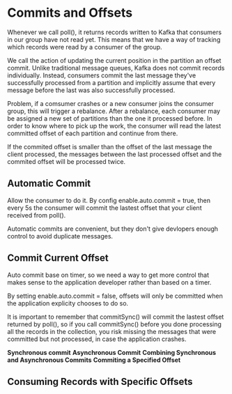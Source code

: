 # Commits and Offsets

Whenever we call poll(), it returns records written to Kafka that consumers in our group have not read yet. This means that we have a way of tracking which records were read by a consumer of the group.

We call the action of updating the current position in the partition an offset commit. Unlike traditional message queues, Kafka does not commit records individually. Instead, consumers commit the last message they've successfully processed from a partition and implicitly assume that every message before the last was also successfully processed.

Problem, if a comsumer crashes or a new consumer joins the consumer group, this will trigger a rebalance. After a rebalance, each consumer may be assigned a new set of partitions than the one it processed before. In order to know where to pick up the work, the consumer will read the latest committed offset of each partition and continue from there.

If the commited offset is smaller than the offset of the last message the client processed, the messages between the last processed offset and the commited offset will be processed twice.

## Automatic Commit

Allow the consumer to do it. By config enable.auto.commit = true, then every 5s the consumer will commit the lastest offset that your client received from poll().

Automatic commits are convenient, but they don't give devlopers enough control to avoid duplicate messages.

## Commit Current Offset

Auto commit base on timer, so we need a way to get more control that makes sense to the application developer rather than based on a timer.   

By setting enable.auto.commit = false, offsets will only be committed when the application explicity chooses to do so.

It is important to remember that commitSync() will commit the lastest offset returned by poll(), so if you call commitSync() before you done processing all the records in the collection, you risk missing the messages that were committed but not processed, in case the application crashes.

**Synchronous commit**
**Asynchronous Commit**
**Combining Synchronous and Asynchronous Commits**
**Commiting a Specified Offset**

## Consuming Records with Specific Offsets
